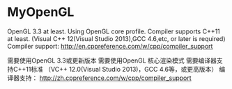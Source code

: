 # MyOpenGL
OpenGL 3.3 at least.
Using OpenGL core profile.
Compiler supports C++11 at least.
(Visual C++ 12(Visual Studio 2013),GCC 4.6,etc, or later is required)
Compiler support:
http://en.cppreference.com/w/cpp/compiler_support

需要使用OpenGL 3.3或更新版本
需要使用OpenGL 核心渲染模式
需要编译器支持C++11标准
（VC++ 12.0(Visual Studio 2013)，GCC 4.6等，或更高版本）
编译器支持：
http://zh.cppreference.com/w/cpp/compiler_support